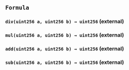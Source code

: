 ## `Formula`






### `div(uint256 a, uint256 b) → uint256` (external)





### `mul(uint256 a, uint256 b) → uint256` (external)





### `add(uint256 a, uint256 b) → uint256` (external)





### `sub(uint256 a, uint256 b) → uint256` (external)






